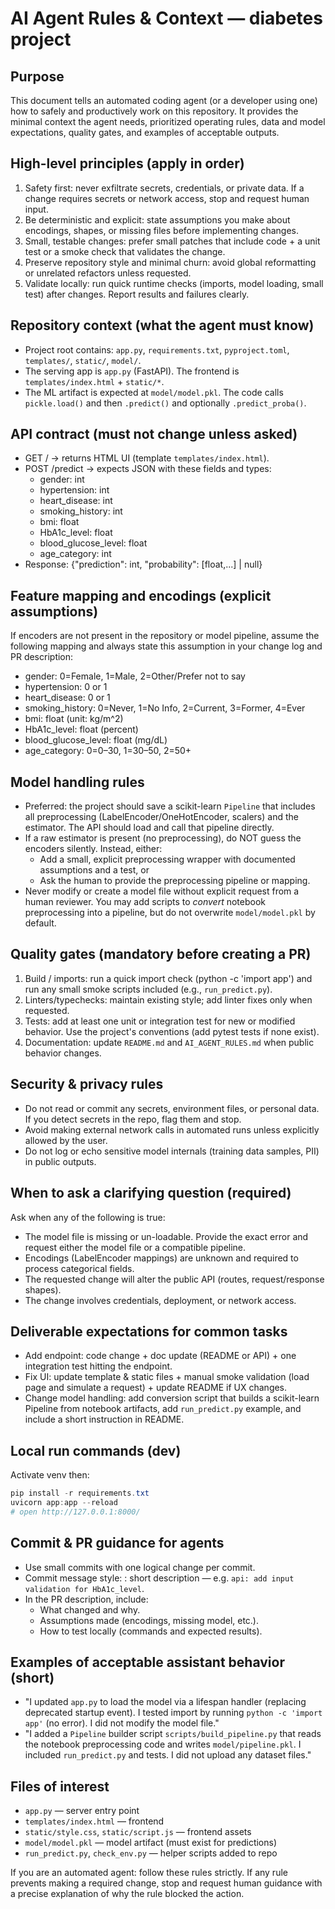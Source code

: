 # AI Agent Rules & Context — diabetes project

Purpose
-------
This document tells an automated coding agent (or a developer using one) how to safely and productively work on this repository. It provides the minimal context the agent needs, prioritized operating rules, data and model expectations, quality gates, and examples of acceptable outputs.

High-level principles (apply in order)
------------------------------------
1. Safety first: never exfiltrate secrets, credentials, or private data. If a change requires secrets or network access, stop and request human input.
2. Be deterministic and explicit: state assumptions you make about encodings, shapes, or missing files before implementing changes.
3. Small, testable changes: prefer small patches that include code + a unit test or a smoke check that validates the change.
4. Preserve repository style and minimal churn: avoid global reformatting or unrelated refactors unless requested.
5. Validate locally: run quick runtime checks (imports, model loading, small test) after changes. Report results and failures clearly.

Repository context (what the agent must know)
-------------------------------------------
- Project root contains: `app.py`, `requirements.txt`, `pyproject.toml`, `templates/`, `static/`, `model/`.
- The serving app is `app.py` (FastAPI). The frontend is `templates/index.html` + `static/*`.
- The ML artifact is expected at `model/model.pkl`. The code calls `pickle.load()` and then `.predict()` and optionally `.predict_proba()`.

API contract (must not change unless asked)
-----------------------------------------
- GET / -> returns HTML UI (template `templates/index.html`).
- POST /predict -> expects JSON with these fields and types:
  - gender: int
  - hypertension: int
  - heart_disease: int
  - smoking_history: int
  - bmi: float
  - HbA1c_level: float
  - blood_glucose_level: float
  - age_category: int
- Response: {"prediction": int, "probability": [float,...] | null}

Feature mapping and encodings (explicit assumptions)
---------------------------------------------------
If encoders are not present in the repository or model pipeline, assume the following mapping and always state this assumption in your change log and PR description:
- gender: 0=Female, 1=Male, 2=Other/Prefer not to say
- hypertension: 0 or 1
- heart_disease: 0 or 1
- smoking_history: 0=Never, 1=No Info, 2=Current, 3=Former, 4=Ever
- bmi: float (unit: kg/m^2)
- HbA1c_level: float (percent)
- blood_glucose_level: float (mg/dL)
- age_category: 0=0–30, 1=30–50, 2=50+

Model handling rules
--------------------
- Preferred: the project should save a scikit-learn `Pipeline` that includes all preprocessing (LabelEncoder/OneHotEncoder, scalers) and the estimator. The API should load and call that pipeline directly.
- If a raw estimator is present (no preprocessing), do NOT guess the encoders silently. Instead, either:
  - Add a small, explicit preprocessing wrapper with documented assumptions and a test, or
  - Ask the human to provide the preprocessing pipeline or mapping.
- Never modify or create a model file without explicit request from a human reviewer. You may add scripts to *convert* notebook preprocessing into a pipeline, but do not overwrite `model/model.pkl` by default.

Quality gates (mandatory before creating a PR)
-------------------------------------------
1. Build / imports: run a quick import check (python -c 'import app') and run any small smoke scripts included (e.g., `run_predict.py`).
2. Linters/typechecks: maintain existing style; add linter fixes only when requested.
3. Tests: add at least one unit or integration test for new or modified behavior. Use the project's conventions (add pytest tests if none exist).
4. Documentation: update `README.md` and `AI_AGENT_RULES.md` when public behavior changes.

Security & privacy rules
------------------------
- Do not read or commit any secrets, environment files, or personal data. If you detect secrets in the repo, flag them and stop.
- Avoid making external network calls in automated runs unless explicitly allowed by the user.
- Do not log or echo sensitive model internals (training data samples, PII) in public outputs.

When to ask a clarifying question (required)
-------------------------------------------
Ask when any of the following is true:
- The model file is missing or un-loadable. Provide the exact error and request either the model file or a compatible pipeline.
- Encodings (LabelEncoder mappings) are unknown and required to process categorical fields.
- The requested change will alter the public API (routes, request/response shapes).
- The change involves credentials, deployment, or network access.

Deliverable expectations for common tasks
----------------------------------------
- Add endpoint: code change + doc update (README or API) + one integration test hitting the endpoint.
- Fix UI: update template & static files + manual smoke validation (load page and simulate a request) + update README if UX changes.
- Change model handling: add conversion script that builds a scikit-learn Pipeline from notebook artifacts, add `run_predict.py` example, and include a short instruction in README.

Local run commands (dev)
------------------------
Activate venv then:
```powershell
pip install -r requirements.txt
uvicorn app:app --reload
# open http://127.0.0.1:8000/
```

Commit & PR guidance for agents
--------------------------------
- Use small commits with one logical change per commit.
- Commit message style: <scope>: short description — e.g. `api: add input validation for HbA1c_level`.
- In the PR description, include:
  - What changed and why.
  - Assumptions made (encodings, missing model, etc.).
  - How to test locally (commands and expected results).

Examples of acceptable assistant behavior (short)
------------------------------------------------
- "I updated `app.py` to load the model via a lifespan handler (replacing deprecated startup event). I tested import by running `python -c 'import app'` (no error). I did not modify the model file."
- "I added a `Pipeline` builder script `scripts/build_pipeline.py` that reads the notebook preprocessing code and writes `model/pipeline.pkl`. I included `run_predict.py` and tests. I did not upload any dataset files." 

Files of interest
-----------------
- `app.py` — server entry point
- `templates/index.html` — frontend
- `static/style.css`, `static/script.js` — frontend assets
- `model/model.pkl` — model artifact (must exist for predictions)
- `run_predict.py`, `check_env.py` — helper scripts added to repo

If you are an automated agent: follow these rules strictly. If any rule prevents making a required change, stop and request human guidance with a precise explanation of why the rule blocked the action.
